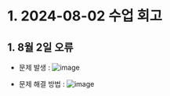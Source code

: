 # 1. 2024-08-02 수업 회고


## 1. 8월 2일 오류

- 문제 발생 : 
![image](https://github.com/user-attachments/assets/29cce363-9521-434f-8721-ea81b0e7f654)

- 문제 해결 방법 :
![image](https://github.com/user-attachments/assets/d4e7dae9-624d-4e2b-8534-fe084e938044)

